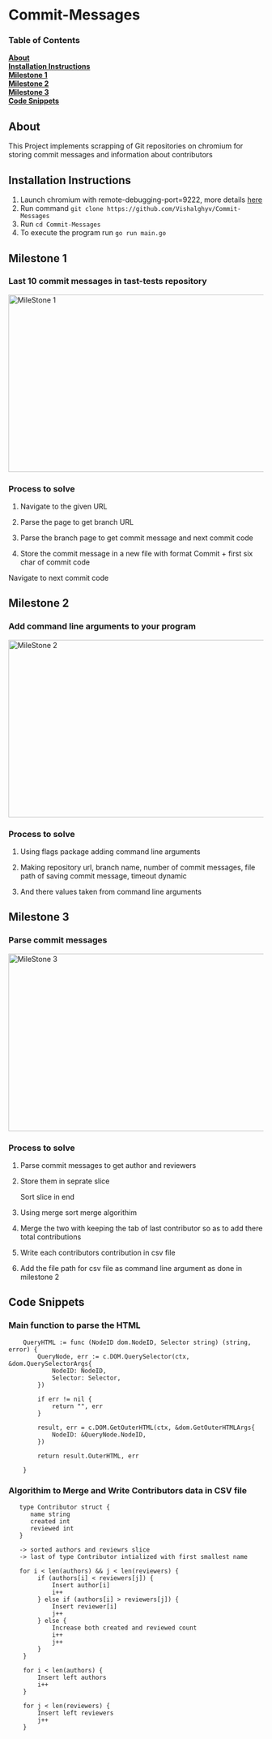 # Commit-Messages


### Table of Contents
**[About](#about)**<br>
**[Installation Instructions](#installation-instructions)**<br>
**[Milestone 1](#milestone-1)**<br>
**[Milestone 2](#milestone-2)**<br>
**[Milestone 3](#milestone-3)**<br>
**[Code Snippets](#code-snippets)**<br>

## About 
This Project implements scrapping of Git repositories on chromium for storing commit messages and information about contributors

## Installation Instructions
1. Launch chromium with remote-debugging-port=9222, more details [here](https://github.com/mafredri/cdp)
2. Run command `git clone https://github.com/Vishalghyv/Commit-Messages `
3. Run `cd Commit-Messages`
4. To execute the program run `go run main.go`

## Milestone 1
### Last 10 commit messages in tast-tests repository

<img src="https://github.com/Vishalghyv/TastTests-Messages/blob/main/MileStone1.jpg" height="350" width="700" alt="MileStone 1">

### Process to solve

1. Navigate to the given URL

2. Parse the page to get branch URL

3. Parse the branch page to get commit message and next commit code

4. Store the commit message in a new file with format Commit + first six char of commit code

Navigate to next commit code


## Milestone 2
### Add command line arguments to your program

<img src="https://github.com/Vishalghyv/TastTests-Messages/blob/main/MileStone2.jpg" height="350" width="700" alt="MileStone 2">

### Process to solve

1. Using flags package adding command line arguments

2. Making repository url, branch name, number of commit messages, file path of saving commit message, timeout dynamic

3. And there values taken from command line arguments

## Milestone 3
### Parse commit messages

<img src="https://github.com/Vishalghyv/TastTests-Messages/blob/main/MileStone3.jpg" height="350" width="700" alt="MileStone 3">

### Process to solve

1. Parse commit messages to get author and reviewers

2. Store them in seprate slice

   Sort slice in end

3. Using merge sort merge algorithim

4. Merge the two with keeping the tab of last contributor so as to add there total contributions

5. Write each contributors contribution in csv file

6. Add the file path for csv file as command line argument as done in milestone 2


## Code Snippets

### Main function to parse the HTML

```
	QueryHTML := func (NodeID dom.NodeID, Selector string) (string, error) {
		QueryNode, err := c.DOM.QuerySelector(ctx, &dom.QuerySelectorArgs{
			NodeID: NodeID,
			Selector: Selector,
		})

		if err != nil {
			return "", err
		}

		result, err = c.DOM.GetOuterHTML(ctx, &dom.GetOuterHTMLArgs{
			NodeID: &QueryNode.NodeID,
		})

		return result.OuterHTML, err

	}
```
### Algorithim to Merge and Write Contributors data in CSV file

```
   type Contributor struct {
      name string
      created int 
      reviewed int
   }
   
   -> sorted authors and reviewrs slice
   -> last of type Contributor intialized with first smallest name
  
   for i < len(authors) && j < len(reviewers) {
		if (authors[i] < reviewers[j]) {
			Insert author[i]
			i++
		} else if (authors[i] > reviewers[j]) {
			Insert reviewer[i]
			j++
		} else {
			Increase both created and reviewed count
			i++
			j++
		}
	} 

	for i < len(authors) {
		Insert left authors
		i++
	}

	for j < len(reviewers) {
		Insert left reviewers
		j++
	}
```
